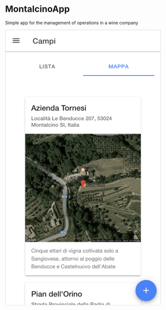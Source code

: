 # MontalcinoApp
Simple app for the management of operations in a wine company

![Image1](./documentation/Screen1.png)
